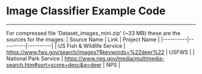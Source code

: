 # Image Classifier Example Code
---

For compressed file 'Dataset_images_mini.zip' (~33 MB) these are the sources for the images:
| Source Name | Link | Project Name |
|----------|----------|----------|
| US Fish & Wildlife Service | https://www.fws.gov/search/images?$keywords=%22deer%22 | USFWS |
| National Park Service | https://www.nps.gov/media/multimedia-search.htm#sort=score+desc&q=deer | NPS |
